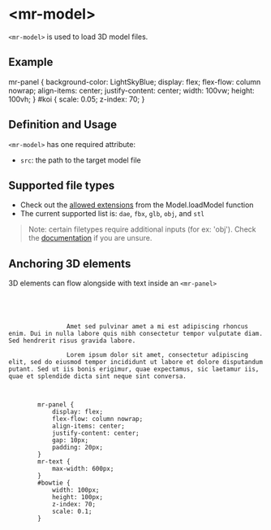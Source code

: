 # &lt;mr-model&gt;

`<mr-model>` is used to load 3D model files.

## Example

<inline-repl editor-height="280">
    <slot slot="html">
        <mr-app>
            <mr-panel>
                <mr-model id="koi" src="/static/sample/koi.glb" data-comp-animation="clip: 0; action: play;" ></mr-model>
                <!-- Model by https://sketchfab.com/7plus -->
                <mr-light color="white" intensity="0.1" data-position="0 0.3 0.1"></mr-light>
                <mr-light color="LightSkyBlue" intensity="0.5" data-position="0 -0.15 0.25"></mr-light>
            </mr-panel>
        </mr-app>
    </slot>
    <slot slot="css">
        mr-panel {
            background-color: LightSkyBlue;
            display: flex;
            flex-flow: column nowrap;
            align-items: center;
            justify-content: center;
            width: 100vw;
            height: 100vh;
        }
        #koi {
            scale: 0.05;
            z-index: 70;
        }
    </slot>
</inline-repl>

## Definition and Usage

`<mr-model>` has one required attribute:

* `src`: the path to the target model file

## Supported file types

* Check out the [allowed extensions](https://docs.mrjs.io/javascript-api/#model.loadmodelfilepath-extension-promise.three.mesh) from the Model.loadModel function
* The current supported list is: `dae`, `fbx`, `glb`, `obj`, and `stl`

> Note: certain filetypes require additional inputs (for ex: 'obj'). Check the [documentation](https://examples.mrjs.io/examples/models.html) if you are unsure.

## Anchoring 3D elements

3D elements can flow alongside with text inside an `<mr-panel>`

<inline-repl render-height="300" editor-height="300">
    <code slot="html">
        <mr-app>
            <mr-light color="white" intensity="0.5" data-position="0 0.1 0.35"></mr-light>
            <mr-panel>
                <mr-text>Amet sed pulvinar amet a mi est adipiscing rhoncus enim. Dui in nulla labore quis nibh consectetur tempor vulputate diam. Sed hendrerit risus gravida labore.</mr-text>
                <mr-model id="bowtie" src="/static/sample/bowtie.glb"></mr-model>
                <mr-text>Lorem ipsum dolor sit amet, consectetur adipiscing elit, sed do eiusmod tempor incididunt ut labore et dolore disputandum putant. Sed ut iis bonis erigimur, quae expectamus, sic laetamur iis, quae et splendide dicta sint neque sint conversa.</mr-text>
            </mr-panel>
        </mr-app>
    </code>
    <code slot="css">
        mr-panel {
            display: flex;
            flex-flow: column nowrap;
            align-items: center;
            justify-content: center;
            gap: 10px;
            padding: 20px;
        }
        mr-text {
            max-width: 600px;
        }
        #bowtie {
            width: 100px;
            height: 100px;
            z-index: 70;
            scale: 0.1;
        }
    </code>
</inline-repl>

